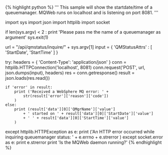 {% highlight python %}
'''
 This sample will show the startdate/time of a queuemanager.
 MQWeb runs on localhost and is listening on port 8081. 
'''

import sys
import json
import httplib
import socket

if len(sys.argv) < 2 :
	print 'Please pass me the name of a queuemanager as argument'
	sys.exit(1)

url = "/api/qmstatus/inquire/" + sys.argv[1]
input = {
	'QMStatusAttrs' : [
		'StartDate',
		'StartTime'
	]
}

try:
	headers = {
		'Content-Type': 'application/json'
	}
	conn = httplib.HTTPConnection('localhost', 8081)
	conn.request('POST', url, json.dumps(input), headers)
	res = conn.getresponse()
	result = json.loads(res.read())

	if 'error' in result:
		print ('Received a WebSphere MQ error: ' +	
			str(result['error']['reason']['code'])
		)
	else:
		print (result['data'][0]['QMgrName']['value'] 
			+ ' started on ' + result['data'][0]['StartDate']['value']
			+ ' ' + result['data'][0]['StartTime']['value']
		)
except httplib.HTTPException as e:
	print ('An HTTP error occurred while inquiring queuemanager status: ' +
		e.errno + e.strerror
	)
except socket.error as e:
	print e.strerror
	print 'Is the MQWeb daemon running?'
{% endhighlight %}
